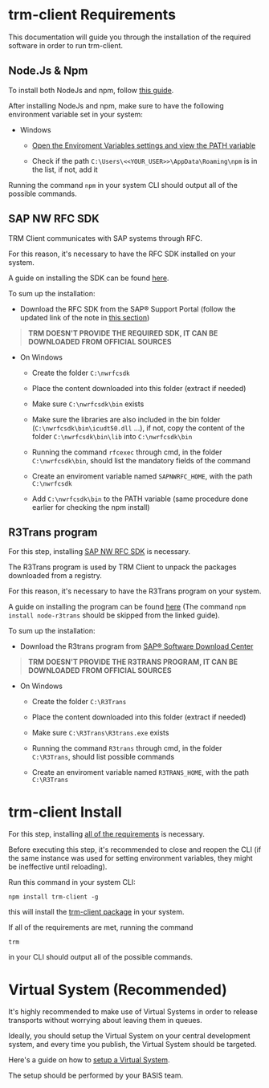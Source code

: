 # trm-client Requirements

This documentation will guide you through the installation of the required software in order to run trm-client.

## Node.Js & Npm

To install both NodeJs and npm, follow [this guide](https://docs.npmjs.com/downloading-and-installing-node-js-and-npm#using-a-node-version-manager-to-install-nodejs-and-npm).


After installing NodeJs and npm, make sure to have the following environment variable set in your system:
- Windows

    - [Open the Enviroment Variables settings and view the PATH variable](https://learn.microsoft.com/en-us/previous-versions/office/developer/sharepoint-2010/ee537574(v=office.14))

    - Check if the path `C:\Users\<<YOUR_USER>>\AppData\Roaming\npm` is in the list, if not, add it

Running the command `npm` in your system CLI should output all of the possible commands.

## SAP NW RFC SDK
TRM Client communicates with SAP systems through RFC.

For this reason, it's necessary to have the RFC SDK installed on your system.

A guide on installing the SDK can be found [here](https://github.com/SAP/node-rfc/blob/main/doc/installation.md#sap-nwrfc-sdk-installation).

To sum up the installation:

- Download the RFC SDK from the SAP® Support Portal (follow the updated link of the note in [this section](https://support.sap.com/en/product/connectors/nwrfcsdk.html?anchorId=section_1291717368))

> **TRM DOESN'T PROVIDE THE REQUIRED SDK, IT CAN BE DOWNLOADED FROM OFFICIAL SOURCES**

- On Windows
    - Create the folder `C:\nwrfcsdk`
      
    - Place the content downloaded into this folder (extract if needed)

    - Make sure `C:\nwrfcsdk\bin` exists

    - Make sure the libraries are also included in the bin folder (`C:\nwrfcsdk\bin\icudt50.dll` ...), if not, copy the content of the folder `C:\nwrfcsdk\bin\lib` into `C:\nwrfcsdk\bin`

    - Running the command `rfcexec` through cmd, in the folder `C:\nwrfcsdk\bin`, should list the mandatory fields of the command

    - Create an enviroment variable named `SAPNWRFC_HOME`, with the path `C:\nwrfcsdk`

    - Add `C:\nwrfcsdk\bin` to the PATH variable (same procedure done earlier for checking the npm install)

## R3Trans program

For this step, installing [SAP NW RFC SDK](#SAP-NW-RFC-SDK) is necessary.

The R3Trans program is used by TRM Client to unpack the packages downloaded from a registry.

For this reason, it's necessary to have the R3Trans program on your system.

A guide on installing the program can be found [here](https://github.com/RegestaItalia/node-r3trans#installation) (The command `npm install node-r3trans` should be skipped from the linked guide).

To sum up the installation:

- Download the R3trans program from [SAP® Software Download Center](https://support.sap.com/en/my-support/software-downloads.html)

> **TRM DOESN'T PROVIDE THE R3TRANS PROGRAM, IT CAN BE DOWNLOADED FROM OFFICIAL SOURCES**

- On Windows

    - Create the folder `C:\R3Trans`

    - Place the content downloaded into this folder (extract if needed)

    - Make sure `C:\R3Trans\R3trans.exe` exists

    - Running the command `R3trans` through cmd, in the folder `C:\R3Trans`, should list possible commands

    - Create an enviroment variable named `R3TRANS_HOME`, with the path `C:\R3Trans`

# trm-client Install

For this step, installing [all of the requirements](#trm-client-requirements) is necessary.

Before executing this step, it's recommended to close and reopen the CLI (if the same instance was used for setting environment variables, they might be ineffective until reloading).

Run this command in your system CLI:

`npm install trm-client -g`

this will install the [trm-client package](https://www.npmjs.com/package/trm-client) in your system.

If all of the requirements are met, running the command

`trm`

in your CLI should output all of the possible commands.

# Virtual System (Recommended)

It's highly recommended to make use of Virtual Systems in order to release transports without worrying about leaving them in queues.

Ideally, you should setup the Virtual System on your central development system, and every time you publish, the Virtual System should be targeted.

Here's a guide on how to [setup a Virtual System](https://help.sap.com/doc/saphelp_nw73ehp1/7.31.19/en-us/44/b4a0db7acc11d1899e0000e829fbbd/content.htm?no_cache=true).

The setup should be performed by your BASIS team.
